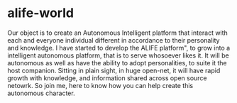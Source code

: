 # alife-world
Our object is to create an Autonomous Intelligent platform that interact with each and everyone individual different in accordance to their personality and knowledge.
I have started to develop the ALIFE platform", to grow into a intelligent autonomous platform, that is to serve whosoever likes it. It will be autonomous as well as have the ability to adopt personalities, to suite it the host companion. Sitting in plain sight, in huge open-net, it will have rapid growth with knowledge, and information shared across open source netowrk. So join me, here to know how you can help create this autonomous character.
